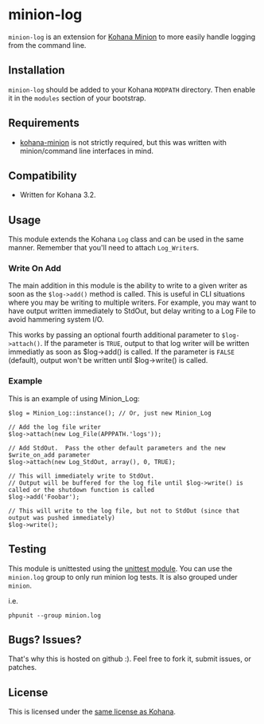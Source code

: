 # minion-log

`minion-log` is an extension for [Kohana Minion](https://github.com/kohana-minion/core) to more easily handle logging from the command line.

## Installation

`minion-log` should be added to your Kohana `MODPATH` directory.  Then enable it in the `modules` section of your bootstrap.

## Requirements

* [kohana-minion](https://github.com/kohana-minion/core) is not strictly required, but this was written with minion/command line interfaces in mind.

## Compatibility
* Written for Kohana 3.2.

## Usage

This module extends the Kohana `Log` class and can be used in the same manner.  Remember that you'll need to attach `Log_Writer`s.

### Write On Add

The main addition in this module is the ability to write to a given writer as soon as the `$log->add()` method is called.  This is useful in CLI situations where you may be writing to multiple writers.  For example, you may want to have output written immediately to StdOut, but delay writing to a Log File to avoid hammering system I/O.

This works by passing an optional fourth additional parameter to `$log->attach()`.  If the parameter is `TRUE`, output to that log writer will be written immediatly as soon as $log->add() is called.  If the parameter is `FALSE` (default), output won't be written until $log->write() is called.

### Example  
This is an example of using Minion_Log:

	$log = Minion_Log::instance(); // Or, just new Minion_Log
	
	// Add the log file writer
	$log->attach(new Log_File(APPPATH.'logs'));
	
	// Add StdOut.  Pass the other default parameters and the new $write_on_add parameter
	$log->attach(new Log_StdOut, array(), 0, TRUE);
	
	// This will immediately write to StdOut.
	// Output will be buffered for the log file until $log->write() is called or the shutdown function is called
	$log->add('Foobar');
	
	// This will write to the log file, but not to StdOut (since that output was pushed immediately)
	$log->write();
	
## Testing

This module is unittested using the [unittest module](http://github.com/kohana/unittest).
You can use the `minion.log` group to only run minion log tests.  It is also grouped under `minion`.

i.e.

	phpunit --group minion.log

## Bugs?  Issues?

That's why this is hosted on github :).  Feel free to fork it, submit issues, or patches.

## License

This is licensed under the [same license as Kohana](http://kohanaframework.org/license).